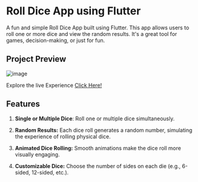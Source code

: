 # Roll Dice App using Flutter 

A fun and simple Roll Dice App built using Flutter. This app allows users to roll one or more dice and view the random results. It's a great tool for games, decision-making, or just for fun.

## Project Preview

![image](https://github.com/user-attachments/assets/a05b1f3c-8a3d-4792-8adf-6ccf9e5d6dd6)

Explore the live Experience [Click Here!](https://roll-dice-app-flutter.netlify.app)

## Features

1. **Single or Multiple Dice**: Roll one or multiple dice simultaneously.

2. **Random Results:** Each dice roll generates a random number, simulating the experience of rolling physical dice.

3. **Animated Dice Rolling:** Smooth animations make the dice roll more visually engaging.

4. **Customizable Dice:** Choose the number of sides on each die (e.g., 6-sided, 12-sided, etc.).

## 

